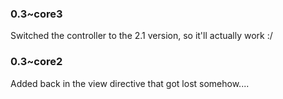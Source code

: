 ### 0.3~core3

Switched the controller to the 2.1 version, so it'll actually work :/

### 0.3~core2

Added back in the view directive that got lost somehow....